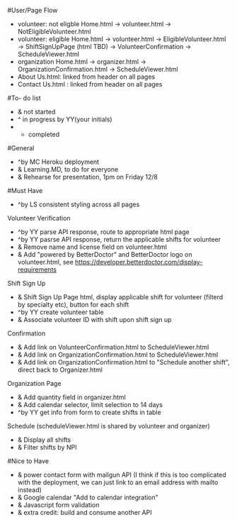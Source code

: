 #User/Page Flow
- volunteer: not eligble
Home.html -> volunteer.html -> NotEligibleVolunteer.html
- volunteer: eligible
Home.html -> volunteer.html -> EligibleVolunteer.html -> ShiftSignUpPage (html TBD) -> VolunteerConfirmation -> ScheduleViewer.html
- organization
Home.html -> organizer.html -> OrganizationConfirmation.html -> ScheduleViewer.html 
- About Us.html: linked from header on all pages
- Contact Us.html : linked from header on all pages

#To- do list
- &  not started
- ^  in progress by YY(your initials)
- *  completed

#General
- ^by MC Heroku deployment
- & Learning.MD, to do for everyone
- & Rehearse for presentation, 1pm on Friday 12/8

#Must Have
- ^by LS  consistent styling across all pages

Volunteer Verification
- ^by YY  parse API response, route to appropriate html page
- ^by YY  pasrse API response, return the applicable shifts for volunteer
- & Remove name and license field on volunteer.html
- & Add "powered by BetterDoctor" and BetterDoctor logo on volunteer.html, see https://developer.betterdoctor.com/display-requirements

Shift Sign Up
- & Shift Sign Up Page html, display applicable shift for volunteer (filterd by specialty etc), button for each shift
- ^by YY  create volunteer table 
- & Associate volunteer ID with shift upon shift sign up

Confirmation
- & Add link on VolunteerConfirmation.html to ScheduleViewer.html
- & Add link on OrganizationConfirmation.html to ScheduleViewer.html
- & Add link on OrganizationConfirmation.html to "Schedule another shift", direct back to Organizer.html

Organization Page
- & Add quantity field in organizer.html
- & Add calendar selector, limit selection to 14 days
- ^by YY get info from form to create shifts in table

Schedule (scheduleViewer.html is shared by volunteer and organizer)
- & Display all shifts 
- & Filter shifts by NPI

#Nice to Have
- & power contact form with mailgun API (I think if this is too complicated with the deployment, we can just link to an email address with mailto instead)
- & Google calendar "Add to calendar integration"
- & Javascript form validation
- & extra credit: build and consume another API





